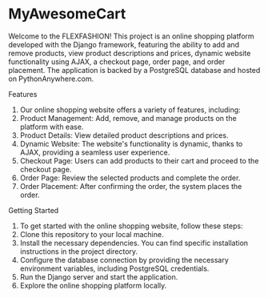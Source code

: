 # MyAwesomeCart

Welcome to the FLEXFASHION! This project is an online shopping platform developed with the Django framework, featuring the ability to add and remove products, view product descriptions and prices, dynamic website functionality using AJAX, a checkout page, order page, and order placement. The application is backed by a PostgreSQL database and hosted on PythonAnywhere.com.

Features
1.	Our online shopping website offers a variety of features, including:
2.	Product Management: Add, remove, and manage products on the platform with ease.
3.	Product Details: View detailed product descriptions and prices.
4.	Dynamic Website: The website's functionality is dynamic, thanks to AJAX, providing a seamless user experience.
5.	Checkout Page: Users can add products to their cart and proceed to the checkout page.
6.	Order Page: Review the selected products and complete the order.
7.	Order Placement: After confirming the order, the system places the order.


Getting Started
1.	To get started with the online shopping website, follow these steps:
2.	Clone this repository to your local machine.
3.	Install the necessary dependencies. You can find specific installation instructions in the project directory.
4.	Configure the database connection by providing the necessary environment variables, including PostgreSQL credentials.
5.	Run the Django server and start the application.
6.	Explore the online shopping platform locally.
